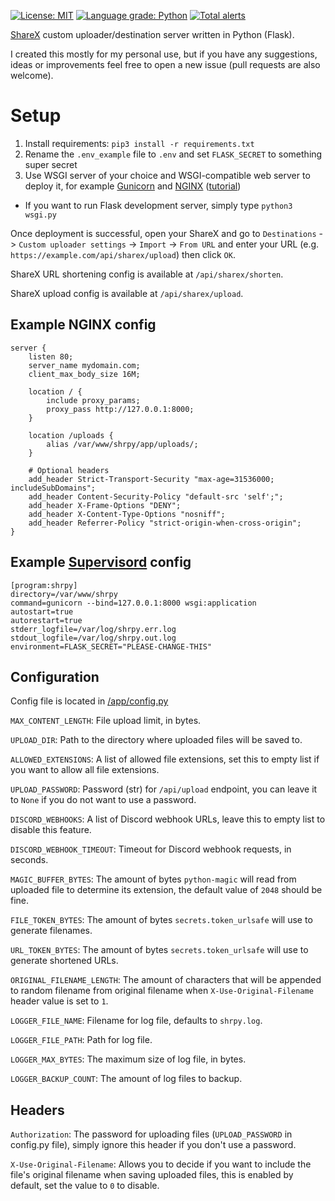 [![License: MIT](https://img.shields.io/badge/License-MIT-blue.svg)](https://opensource.org/licenses/MIT)
[![Language grade: Python](https://img.shields.io/lgtm/grade/python/g/vremes/shrpy.svg?logo=lgtm&logoWidth=18)](https://lgtm.com/projects/g/vremes/shrpy/context:python)
[![Total alerts](https://img.shields.io/lgtm/alerts/g/vremes/shrpy.svg?logo=lgtm&logoWidth=18)](https://lgtm.com/projects/g/vremes/shrpy/alerts/)

[ShareX](https://getsharex.com/) custom uploader/destination server written in Python (Flask).

I created this mostly for my personal use, but if you have any suggestions, ideas or improvements feel free to open a new issue (pull requests are also welcome).

# Setup
1. Install requirements: `pip3 install -r requirements.txt`
2. Rename the `.env_example` file to `.env` and set `FLASK_SECRET` to something super secret
3. Use WSGI server of your choice and WSGI-compatible web server to deploy it, for example [Gunicorn](https://gunicorn.org/) and [NGINX](https://www.nginx.com/) ([tutorial](https://www.digitalocean.com/community/tutorials/how-to-serve-flask-applications-with-gunicorn-and-nginx-on-ubuntu-18-04))
* If you want to run Flask development server, simply type `python3 wsgi.py`

Once deployment is successful, open your ShareX and go to `Destinations` -> `Custom uploader settings` -> `Import` -> `From URL` and enter your URL (e.g. `https://example.com/api/sharex/upload`) then click `OK`.

ShareX URL shortening config is available at `/api/sharex/shorten`.

ShareX upload config is available at `/api/sharex/upload`.

## Example NGINX config
```nginx
server {
    listen 80;
    server_name mydomain.com;
    client_max_body_size 16M;

    location / {
        include proxy_params;
        proxy_pass http://127.0.0.1:8000;
    }

    location /uploads {
        alias /var/www/shrpy/app/uploads/;
    }
    
    # Optional headers
    add_header Strict-Transport-Security "max-age=31536000; includeSubDomains";
    add_header Content-Security-Policy "default-src 'self';";
    add_header X-Frame-Options "DENY";
    add_header X-Content-Type-Options "nosniff";
    add_header Referrer-Policy "strict-origin-when-cross-origin";
}
```
## Example [Supervisord](http://supervisord.org/) config
```config
[program:shrpy]
directory=/var/www/shrpy
command=gunicorn --bind=127.0.0.1:8000 wsgi:application
autostart=true
autorestart=true
stderr_logfile=/var/log/shrpy.err.log
stdout_logfile=/var/log/shrpy.out.log
environment=FLASK_SECRET="PLEASE-CHANGE-THIS"
```
## Configuration
Config file is located in [/app/config.py](/app/config.py)

`MAX_CONTENT_LENGTH`: File upload limit, in bytes.

`UPLOAD_DIR`: Path to the directory where uploaded files will be saved to.

`ALLOWED_EXTENSIONS`: A list of allowed file extensions, set this to empty list if you want to allow all file extensions.

`UPLOAD_PASSWORD`: Password (str) for `/api/upload` endpoint, you can leave it to `None` if you do not want to use a password.

`DISCORD_WEBHOOKS`: A list of Discord webhook URLs, leave this to empty list to disable this feature.

`DISCORD_WEBHOOK_TIMEOUT`: Timeout for Discord webhook requests, in seconds.

`MAGIC_BUFFER_BYTES`: The amount of bytes `python-magic` will read from uploaded file to determine its extension, the default value of `2048` should be fine.

`FILE_TOKEN_BYTES`: The amount of bytes `secrets.token_urlsafe` will use to generate filenames.

`URL_TOKEN_BYTES`: The amount of bytes `secrets.token_urlsafe` will use to generate shortened URLs.

`ORIGINAL_FILENAME_LENGTH`: The amount of characters that will be appended to random filename from original filename when `X-Use-Original-Filename` header value is set to `1`.

`LOGGER_FILE_NAME`: Filename for log file, defaults to `shrpy.log`.

`LOGGER_FILE_PATH`: Path for log file.

`LOGGER_MAX_BYTES`: The maximum size of log file, in bytes.

`LOGGER_BACKUP_COUNT`: The amount of log files to backup.

## Headers

`Authorization`: The password for uploading files (`UPLOAD_PASSWORD` in config.py file), simply ignore this header if you don't use a password.

`X-Use-Original-Filename`: Allows you to decide if you want to include the file's original filename when saving uploaded files, this is enabled by default, set the value to `0` to disable.
